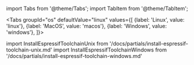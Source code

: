 import Tabs from '@theme/Tabs';
import TabItem from '@theme/TabItem';

<Tabs
groupId="os"
defaultValue="linux"
values={[
{label: 'Linux', value: 'linux'},
{label: 'MacOS', value: 'macos'},
{label: 'Windows', value: 'windows'},
]}>

import InstallEspressifToolchainUnix from '/docs/partials/install-espressif-toolchain-unix.md'
import InstallEspressifToolchainWindows from '/docs/partials/install-espressif-toolchain-windows.md'

<TabItem value="linux">
<InstallEspressifToolchainUnix />
</TabItem>

<TabItem value="macos">
<InstallEspressifToolchainUnix />
</TabItem>

<TabItem value="windows">
<InstallEspressifToolchainWindows />
</TabItem>
</Tabs>
